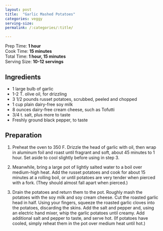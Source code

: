 ```yaml
---
layout: post
title:  "Garlic Mashed Potatoes"
categories: veggy
serving-size:
permalink: /:categories/:title/

---
```

Prep Time: **1 hour** <br>
Cook Time: **15 minutes** <br>
Total Time: **1 hour, 15 minutes** <br>
Serving Size: **10-12 servings**

## Ingredients

- 1 large bulb of garlic
- 1-2 T. olive oil, for drizzling
- 3 1/2 pounds russet potatoes, scrubbed, peeled and chopped
- 1 cup plain dairy-free soy milk
- 8 ounces dairy-free cream cheese, such as Tofutti
- 3/4 t. salt, plus more to taste
- Freshly ground black pepper, to taste

## Preparation

1. Preheat the oven to 350 F. Drizzle the head of garlic with oil, then wrap in aluminum foil and roast until fragrant and soft, about 45 minutes to 1 hour. Set aside to cool slightly before using in step 3.

2. Meanwhile, bring a large pot of lightly salted water to a boil over medium-high heat. Add the russet potatoes and cook for about 15 minutes at a rolling boil, or until potatoes are very tender when pierced with a fork. (They should almost fall apart when pierced.)

3. Drain the potatoes and return them to the pot. Roughly mash the potatoes with the soy milk and soy cream cheese. Cut the roasted garlic head in half. Using your fingers, squeeze the roasted garlic cloves into the potatoes, discarding the skins. Add the salt and pepper and, using an electric hand mixer, whip the garlic potatoes until creamy. Add additional salt and pepper to taste, and serve hot. (If potatoes have cooled, simply reheat them in the pot over medium heat until hot.)
